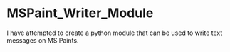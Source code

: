 # MSPaint_Writer_Module
I have attempted to create a python module that can be used to write text messages on MS Paints.
